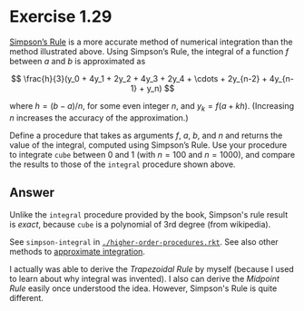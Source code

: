 # Exercise 1.29

[Simpson’s Rule][simpson] is a more accurate method of numerical integration
than the method illustrated above. Using Simpson’s Rule, the integral of a
function $f$ between $a$ and $b$ is approximated as

$$
\frac{h}{3}(y_0 + 4y_1 + 2y_2 + 4y_3 + 2y_4 + \cdots + 2y_{n-2} + 4y_{n-1} + y_n)
$$

where $h = (b-a)/n$, for some even integer $n$, and $y_k = f(a + kh)$.
(Increasing $n$ increases the accuracy of the approximation.)

Define a procedure that takes as arguments $f$, $a$, $b$, and $n$ and returns
the value of the integral, computed using Simpson’s Rule. Use your procedure to
integrate `cube` between 0 and 1 (with $n = 100$ and $n = 1000$), and compare
the results to those of the `integral` procedure shown above.

[simpson]: https://en.wikipedia.org/wiki/Simpson%27s_rule

## Answer

Unlike the `integral` procedure provided by the book, Simpson's rule result is
_exact_, because `cube` is a polynomial of 3rd degree (from wikipedia).

See `simpson-integral` in [`./higher-order-procedures.rkt`][hoc]. See also other
methods to [approximate integration][appro].

I actually was able to derive the _Trapezoidal Rule_ by myself (because I used
to learn about why integral was invented). I also can derive the _Midpoint Rule_
easily once understood the idea. However, Simpson's Rule is quite different.

[hoc]: ./higher-order-procedures.rkt
[appro]:
  https://math.libretexts.org/Bookshelves/Calculus/Map%3A_Calculus__Early_Transcendentals_(Stewart)/07%3A_Techniques_of_Integration/7.07%3A_Approximate_Integration
